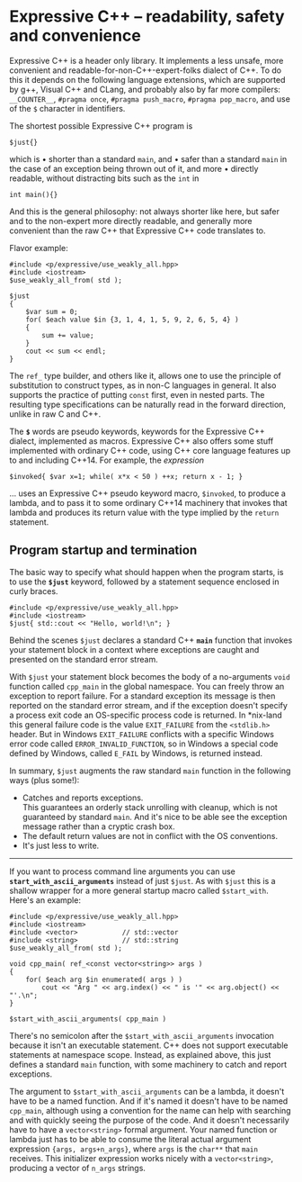 # Expressive C++  &ndash;  readability, safety and convenience

Expressive C++ is a header only library. It implements a less unsafe, more
convenient and readable-for-non-C++-expert-folks dialect of C++. To do this
it depends
on the following language extensions, which are supported by g++, Visual
C++ and CLang, and probably also by far more compilers: `__COUNTER__`,
`#pragma once`, `#pragma push_macro`, `#pragma pop_macro`, and use of the
`$` character in identifiers.

The shortest possible Expressive C++ program is

    $just{}
    
which is • shorter than a standard `main`, and • safer than a standard
`main` in the case of an exception being thrown out of it, and more • directly
readable, without distracting bits such as the `int` in

    int main(){} 

And this is the general philosophy: not always shorter like here, but safer and
to the non-expert more directly readable, and generally more convenient than
the raw C++ that Expressive C++ code translates to.

Flavor example:

    #include <p/expressive/use_weakly_all.hpp>
    #include <iostream>
    $use_weakly_all_from( std );

    $just
    {
        $var sum = 0;
        for( $each value $in {3, 1, 4, 1, 5, 9, 2, 6, 5, 4} )
        {
            sum += value;
        }
        cout << sum << endl;
    }

The `ref_` type builder, and others like it, allows one to use the principle of substitution to construct types, as in non-C languages in general. It also supports the practice of putting `const` first, even in nested parts. The resulting type specifications can be naturally read in the forward direction, unlike in raw C and C++.

The **`$`** words are pseudo keywords, keywords for the Expressive C++ dialect,
implemented as macros. Expressive C++ also offers some stuff implemented with
ordinary C++ code, using C++ core language features up to and including C++14.
For example, the *expression*

    $invoked{ $var x=1; while( x*x < 50 ) ++x; return x - 1; }
    
&hellip; uses an Expressive C++ pseudo keyword macro, `$invoked`, to produce a lambda,
and to pass it to some ordinary C++14 machinery that invokes that lambda and
produces its return value with the type implied by the `return` statement.

## Program startup and termination

The basic way to specify what should happen when the program starts, is to use the
**`$just`** keyword, followed by a statement sequence enclosed in curly braces.

    #include <p/expressive/use_weakly_all.hpp>
    #include <iostream>
    $just{ std::cout << "Hello, world!\n"; }

Behind the scenes `$just` declares a standard C++ **`main`** function that
invokes your statement block in a context where exceptions are caught and
presented on the standard error stream.

With `$just` your statement block becomes the body of a no-arguments `void`
function called `cpp_main` in the global namespace. You can freely throw
an exception to report failure. For a standard exception its message is then
reported on the standard error stream, and if the exception doesn't specify
a process exit code an OS-specific process code is returned. In \*nix-land
this general failure code is the value `EXIT_FAILURE` from the
`<stdlib.h>` header. But in Windows `EXIT_FAILURE` conflicts with a specific
Windows error code called `ERROR_INVALID_FUNCTION`, so in Windows a special
code defined by Windows, called `E_FAIL` by Windows, is returned instead.

In summary, `$just` augments the raw standard `main` function in the
following ways (plus some!):

* Catches and reports exceptions.  
  This guarantees an orderly stack unrolling with cleanup, which is not
  guaranteed by standard `main`. And it's nice to be able see the
  exception message rather than a cryptic crash box.
* The default return values are not in conflict with the OS conventions.
* It's just less to write.

---

If you want to process command line arguments you can use
**`start_with_ascii_arguments`** instead of just `$just`. As with
`$just` this is a shallow wrapper for a more general startup macro
called `$start_with`. Here's an example:

    #include <p/expressive/use_weakly_all.hpp>
    #include <iostream>
    #include <vector>           // std::vector
    #include <string>           // std::string
    $use_weakly_all_from( std );

    void cpp_main( ref_<const vector<string>> args )
    {
        for( $each arg $in enumerated( args ) )
            cout << "Arg " << arg.index() << " is '" << arg.object() << "'.\n";
    }

    $start_with_ascii_arguments( cpp_main )

There's no semicolon after the `$start_with_ascii_arguments` invocation because
it isn't an executable statement. C++ does not support executable statements at
namespace scope. Instead, as explained above, this just defines a standard
`main` function, with some machinery to catch and report exceptions.

The argument to `$start_with_ascii_arguments` can be a lambda, it doesn't have to
be a named function. And if it's named it doesn't have to be named `cpp_main`,
although using a convention for the name can help with searching and with
quickly seeing the purpose of the code. And it doesn't necessarily have to have a
`vector<string>` formal argument. Your named function or lambda just has to be
able to consume the literal actual argument expression `{args, args+n_args}`,
where `args` is the `char**` that `main` receives. This initializer expression
works nicely with a `vector<string>`, producing a vector of `n_args` strings.
